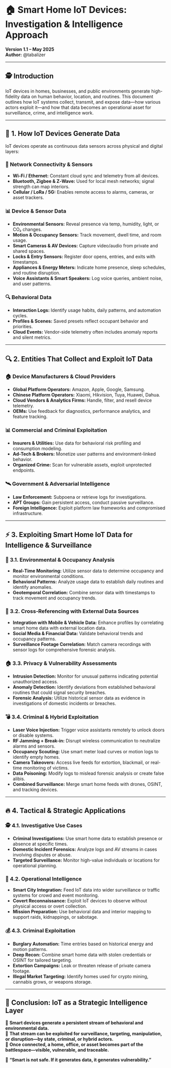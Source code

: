 # 🏠 Smart Home IoT Devices: Investigation & Intelligence Approach

**Version 1.1 – May 2025**  
**Author:** @tabalizer

---

## 🕵️ Introduction

IoT devices in homes, businesses, and public environments generate high-fidelity data on human behavior, location, and routines. This document outlines how IoT systems collect, transmit, and expose data—how various actors exploit it—and how that data becomes an operational asset for surveillance, crime, and intelligence work.

---

## 🔎 1. How IoT Devices Generate Data

IoT devices operate as continuous data sensors across physical and digital layers:

### 📡 Network Connectivity & Sensors
- **Wi‑Fi / Ethernet:** Constant cloud sync and telemetry from all devices.
- **Bluetooth, Zigbee & Z‑Wave:** Used for local mesh networks; signal strength can map interiors.
- **Cellular / LoRa / 5G:** Enables remote access to alarms, cameras, or asset trackers.

### 📊 Device & Sensor Data
- **Environmental Sensors:** Reveal presence via temp, humidity, light, or CO₂ changes.
- **Motion & Occupancy Sensors:** Track movement, dwell time, and room usage.
- **Smart Cameras & AV Devices:** Capture video/audio from private and shared spaces.
- **Locks & Entry Sensors:** Register door opens, entries, and exits with timestamps.
- **Appliances & Energy Meters:** Indicate home presence, sleep schedules, and routine disruption.
- **Voice Assistants & Smart Speakers:** Log voice queries, ambient noise, and user patterns.

### 🔍 Behavioral Data
- **Interaction Logs:** Identify usage habits, daily patterns, and automation cycles.
- **Profiles & Scenes:** Saved presets reflect occupant behavior and priorities.
- **Cloud Events:** Vendor-side telemetry often includes anomaly reports and silent metrics.

---

## 🔍 2. Entities That Collect and Exploit IoT Data

### 🏠 Device Manufacturers & Cloud Providers
- **Global Platform Operators:** Amazon, Apple, Google, Samsung.
- **Chinese Platform Operators:** Xiaomi, Hikvision, Tuya, Huawei, Dahua.
- **Cloud Vendors & Analytics Firms:** Handle, filter, and resell device telemetry.
- **OEMs:** Use feedback for diagnostics, performance analytics, and feature tracking.

### 📊 Commercial and Criminal Exploitation
- **Insurers & Utilities:** Use data for behavioral risk profiling and consumption modeling.
- **Ad-Tech & Brokers:** Monetize user patterns and environment-linked behavior.
- **Organized Crime:** Scan for vulnerable assets, exploit unprotected endpoints.

### 🛰 Government & Adversarial Intelligence
- **Law Enforcement:** Subpoena or retrieve logs for investigations.
- **APT Groups:** Gain persistent access, conduct passive surveillance.
- **Foreign Intelligence:** Exploit platform law frameworks and compromised infrastructure.

---

## ⚡ 3. Exploiting Smart Home IoT Data for Intelligence & Surveillance

### 🎯 3.1. Environmental & Occupancy Analysis
- **Real‑Time Monitoring:** Utilize sensor data to determine occupancy and monitor environmental conditions.
- **Behavioral Patterns:** Analyze usage data to establish daily routines and identify anomalies.
- **Geotemporal Correlation:** Combine sensor data with timestamps to track movement and occupancy trends.

### 🔎 3.2. Cross‑Referencing with External Data Sources
- **Integration with Mobile & Vehicle Data:** Enhance profiles by correlating smart home data with external location data.
- **Social Media & Financial Data:** Validate behavioral trends and occupancy patterns.
- **Surveillance Footage Correlation:** Match camera recordings with sensor logs for comprehensive forensic analysis.

### 🏠 3.3. Privacy & Vulnerability Assessments
- **Intrusion Detection:** Monitor for unusual patterns indicating potential unauthorized access.
- **Anomaly Detection:** Identify deviations from established behavioral routines that could signal security breaches.
- **Forensic Analysis:** Utilize historical sensor data as evidence in investigations of domestic incidents or breaches.

### 💣 3.4. Criminal & Hybrid Exploitation
- **Laser Voice Injection:** Trigger voice assistants remotely to unlock doors or disable systems.
- **RF Jamming + Break-in:** Disrupt wireless communication to neutralize alarms and sensors.
- **Occupancy Scouting:** Use smart meter load curves or motion logs to identify empty homes.
- **Camera Takeovers:** Access live feeds for extortion, blackmail, or real-time monitoring of victims.
- **Data Poisoning:** Modify logs to mislead forensic analysis or create false alibis.
- **Combined Surveillance:** Merge smart home feeds with drones, OSINT, and tracking devices.

---

## 🔥 4. Tactical & Strategic Applications

### 🕵️ 4.1. Investigative Use Cases
- **Criminal Investigations:** Use smart home data to establish presence or absence at specific times.
- **Domestic Incident Forensics:** Analyze logs and AV streams in cases involving disputes or abuse.
- **Targeted Surveillance:** Monitor high-value individuals or locations for operational planning.

### 🎯 4.2. Operational Intelligence
- **Smart City Integration:** Feed IoT data into wider surveillance or traffic systems for crowd and event monitoring.
- **Covert Reconnaissance:** Exploit IoT devices to observe without physical access or overt collection.
- **Mission Preparation:** Use behavioral data and interior mapping to support raids, kidnappings, or sabotage.

### 💰 4.3. Criminal Exploitation
- **Burglary Automation:** Time entries based on historical energy and motion patterns.
- **Deep Recon:** Combine smart home data with stolen credentials or OSINT for tailored targeting.
- **Extortion Campaigns:** Leak or threaten release of private camera footage.
- **Illegal Market Targeting:** Identify homes used for crypto mining, cannabis grows, or weapons storage.

---

## 🏁 Conclusion: IoT as a Strategic Intelligence Layer

📌 **Smart devices generate a persistent stream of behavioral and environmental data.**  
📌 **That stream can be exploited for surveillance, targeting, manipulation, or disruption—by state, criminal, or hybrid actors.**  
📌 **Once connected, a home, office, or asset becomes part of the battlespace—visible, vulnerable, and traceable.**

🚨 **“Smart is not safe. If it generates data, it generates vulnerability.”**
